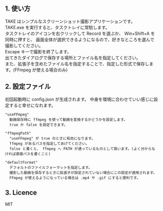 ## 1. 使い方

TAKE はシンプルなスクリーンショット撮影アプリケーションです。  
TAKE.exe を実行すると、タスクトレイに常駐します。  
タスクトレイのアイコンを右クリックして Record を選ぶか、
Win+Shift+A を同時に押すと、
画面全体が選択できるようになるので、好きなところを選んで撮影してください。  
Escape キーで撮影を終了します。  
出てきたダイアログで保存する場所とファイル名を指定してください。  
また、拡張子を含めたファイル名を指定することで、指定した形式で保存します。(FFmpeg が使える場合のみ)

## 2. 設定ファイル

初回起動時に config.json が生成されます。
中身を環境に合わせていい感じに設定すると幸せになれます。

    "useFFmpeg"
      動画保存時に ffmpeg を使って動画を変換するかどうかを設定します。
      true か false を設定できます。

    "ffmpegPath"
      "useFFmpeg" が true のときに有効になります。
      ffmpeg があるパスを指定してあげてください。
      false と書くと、 ffmpeg へ PATH が通っているものとして扱います。(よく分からなければ直接パスを書くこと)

    "defaultFormat"
      デフォルトのファイルフォーマットを指定します。
      撮影した動画を保存するときに拡張子が設定されていない場合にこの設定が適用されます。
      FFmpeg が使えるようになっている場合は .mp4 や .gif にすると便利です。

## 3. Licence

MIT
